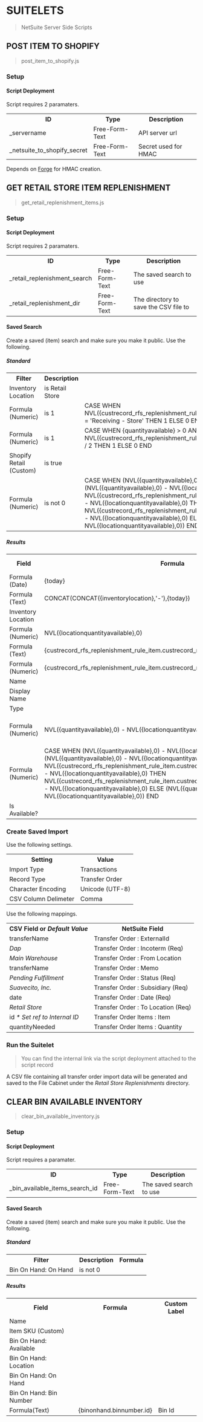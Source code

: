 # SUITELETS
> NetSuite Server Side Scripts

## POST ITEM TO SHOPIFY
> post_item_to_shopify.js

### Setup
#### Script Deployment

Script requires 2 paramaters.

<table>
  <tr>
    <th>ID</th>
    <th>Type</th>
    <th>Description</th>
  </tr>
  <tr>
    <td>_servername</td>
    <td>Free-Form-Text</td>
    <td>API server url</td>
  </tr>
  <tr>
    <td>_netsuite_to_shopify_secret</td>
    <td>Free-Form-Text</td>
    <td>Secret used for HMAC</td>
  </tr>
</table>

Depends on [Forge](https://github.com/digitalbazaar/forge) for HMAC creation.

## GET RETAIL STORE ITEM REPLENISHMENT
> get_retail_replenishment_items.js

### Setup
#### Script Deployment

Script requires 2 paramaters.

<table>
  <tr>
    <th>ID</th>
    <th>Type</th>
    <th>Description</th>
  </tr>
  <tr>
    <td>_retail_replenishment_search</td>
    <td>Free-Form-Text</td>
    <td>The saved search to use</td>
  </tr>
  <tr>
    <td>_retail_replenishment_dir</td>
    <td>Free-Form-Text</td>
    <td>The directory to save the CSV file to</td>
  </tr>
</table>

#### Saved Search

Create a saved (item) search and make sure you make it public. Use the following.

##### Standard

<table>
  <tr>
    <th>Filter</th>
    <th>Description</th>
    <th>Formula</th>
  </tr>
  <tr>
    <td>Inventory Location</td>
    <td>is Retail Store</td>
    <td></td>
  </tr>
    <tr>
    <td>Formula (Numeric)</td>
    <td>is 1</td>
    <td>CASE WHEN NVL({custrecord_rfs_replenishment_rule_item.custrecord_rfs_replenishment_rule_bin}, ' ') = 'Receiving - Store' THEN 1 ELSE 0 END</td>
  </tr>
  <tr>
    <td>Formula (Numeric)</td>
    <td>is 1</td>
    <td>CASE WHEN {quantityavailable} > 0 AND NVL({locationquantityonhand},0) < NVL({custrecord_rfs_replenishment_rule_item.custrecord_rfs_replenishment_rule_max},0) / 2 THEN 1 ELSE 0 END</td>
  </tr>
  <tr>
    <td>Shopify Retail (Custom)</td>
    <td>is true</td>
    <td></td>
  </tr>
  <tr>
    <td>Formula (Numeric)</td>
    <td>is not 0</td>
    <td>CASE WHEN (NVL({quantityavailable},0) - NVL({locationquantityavailable},0)) > 0 AND (NVL({quantityavailable},0) - NVL({locationquantityavailable},0)) >= NVL({custrecord_rfs_replenishment_rule_item.custrecord_rfs_replenishment_rule_max},0) - NVL({locationquantityavailable},0) THEN NVL({custrecord_rfs_replenishment_rule_item.custrecord_rfs_replenishment_rule_max},0) - NVL({locationquantityavailable},0) ELSE (NVL({quantityavailable},0) - NVL({locationquantityavailable},0)) END</td>
  </tr>
</table>

##### Results

<table>
  <tr>
    <th>Field</th>
    <th>Formula</th>
    <th>Custom Label</th>
  </tr>
  <tr>
    <td>Formula (Date)</td>
    <td>{today}</td>
    <td>Date</td>
  </tr>
  <tr>
    <td>Formula (Text)</td>
    <td>CONCAT(CONCAT({inventorylocation},'-'),{today})</td>
    <td>Transfer Name</td>
  </tr>
  <tr>
    <td>Inventory Location</td>
    <td></td>
    <td></td>
  </tr>
  <tr>
    <td>Formula (Numeric)</td>
    <td>NVL({locationquantityavailable},0)</td>
    <td>Store Qty Available</td>
  </tr>
  <tr>
    <td>Formula (Text)</td>
    <td>{custrecord_rfs_replenishment_rule_item.custrecord_rfs_replenishment_rule_bin}</td>
    <td>Bin Name</td>
  </tr>
  <tr>
    <td>Formula (Numeric)</td>
    <td>{custrecord_rfs_replenishment_rule_item.custrecord_rfs_replenishment_rule_max}</td>
    <td>Store Qty Max</td>
  </tr>
  <tr>
    <td>Name</td>
    <td></td>
    <td>SKU</td>
  </tr>
  <tr>
    <td>Display Name</td>
    <td></td>
    <td></td>
  </tr>
  <tr>
    <td>Type</td>
    <td></td>
    <td></td>
  </tr>
  <tr>
    <td>Formula (Numeric)</td>
    <td>NVL({quantityavailable},0) - NVL({locationquantityavailable},0)</td>
    <td>Total Available (All Locations)</td>
  </tr>
  <tr>
    <td>Formula (Numeric)</td>
    <td>CASE WHEN (NVL({quantityavailable},0) - NVL({locationquantityavailable},0)) > 0 AND (NVL({quantityavailable},0) - NVL({locationquantityavailable},0)) >= NVL({custrecord_rfs_replenishment_rule_item.custrecord_rfs_replenishment_rule_max},0) - NVL({locationquantityavailable},0) THEN NVL({custrecord_rfs_replenishment_rule_item.custrecord_rfs_replenishment_rule_max},0) - NVL({locationquantityavailable},0) ELSE (NVL({quantityavailable},0) - NVL({locationquantityavailable},0)) END</td>
    <td>Quantity to Transfer</td>
  </tr>
  <tr>
    <td>Is Available?</td>
    <td></td>
    <td></td>
  </tr>
</table>

### Create Saved Import

Use the following settings.

<table>
  <tr>
    <th>Setting</th>
    <th>Value</th>
  </tr>
  <tr>
    <td>Import Type</td>
    <td>Transactions</td>
  </tr>
  <tr>
    <td>Record Type</td>
    <td>Transfer Order</td>
  </tr>
  <tr>
    <td>Character Encoding</td>
    <td>Unicode (UTF-8)</td>
  </tr>
  <tr>
    <td>CSV Column Delimeter</td>
    <td>Comma</td>
  </tr>
</table>

Use the following mappings.

<table>
  <tr>
    <th>CSV Field or <i>Default Value</i></th>
    <th>NetSuite Field</th>
  </tr>
  <tr>
    <td>transferName</td>
    <td>Transfer Order : ExternalId</td>
  </tr>
  <tr>
    <td><i>Dap</i></td>
    <td>Transfer Order : Incoterm (Req)</td>
  </tr>
  <tr>
    <td><i>Main Warehouse</i></td>
    <td>Transfer Order : From Location</td>
  </tr>
  <tr>
    <td>transferName</td>
    <td>Transfer Order : Memo</td>
  </tr>
  <tr>
    <td><i>Pending Fulfillment</i></td>
    <td>Transfer Order : Status (Req)</td>
  </tr>
  <tr>
    <td><i>Suavecito, Inc.</i></td>
    <td>Transfer Order : Subsidiary (Req)</td>
  </tr>
  <tr>
    <td>date</td>
    <td>Transfer Order : Date (Req)</td>
  </tr>
  <tr>
    <td><i>Retail Store</i></td>
    <td>Transfer Order : To Location (Req)</td>
  </tr>
  <tr>
    <td>id <i>* Set ref to Internal ID</i></td>
    <td>Transfer Order Items : Item</td>
  </tr>
  <tr>
    <td>quantityNeeded</td>
    <td>Transfer Order Items : Quantity</td>
  </tr>
</table>

### Run the Suitelet

> You can find the internal link via the script deployment attached to the script record

A CSV file containing all transfer order import data will be generated and saved to the File Cabinet under the <i>Retail Store Replenishments</i> directory.

## CLEAR BIN AVAILABLE INVENTORY
> clear_bin_available_inventory.js

### Setup
#### Script Deployment

Script requires a paramater.

<table>
  <tr>
    <th>ID</th>
    <th>Type</th>
    <th>Description</th>
  </tr>
  <tr>
    <td>_bin_available_items_search_id</td>
    <td>Free-Form-Text</td>
    <td>The saved search to use</td>
  </tr>
</table>

#### Saved Search

Create a saved (item) search and make sure you make it public. Use the following.

##### Standard

<table>
  <tr>
    <th>Filter</th>
    <th>Description</th>
    <th>Formula</th>
  </tr>
  <tr>
    <td>Bin On Hand: On Hand</td>
    <td>is not 0</td>
    <td></td>
  </tr>
</table>

##### Results

<table>
  <tr>
    <th>Field</th>
    <th>Formula</th>
    <th>Custom Label</th>
  </tr>
  <tr>
    <td>Name</td>
    <td></td>
    <td></td>
  </tr>
  <tr>
    <td>Item SKU (Custom)</td>
    <td></td>
    <td></td>
  </tr>
  <tr>
    <td>Bin On Hand: Available</td>
    <td></td>
    <td></td>
  </tr>
  <tr>
    <td>Bin On Hand: Location</td>
    <td></td>
    <td></td>
  </tr>
  <tr>
    <td>Bin On Hand: On Hand</td>
    <td></td>
    <td></td>
  </tr>
  <tr>
    <td>Bin On Hand: Bin Number</td>
    <td></td>
    <td></td>
  </tr>
  <tr>
    <td>Formula(Text)</td>
    <td>{binonhand.binnumber.id}</td>
    <td>Bin Id</td>
  </tr>
</table>